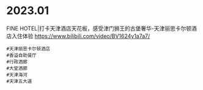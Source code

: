
# 2023.01

FINE HOTEL|打卡天津酒店天花板，感受津门狮王的古堡奢华-天津丽思卡尔顿酒店入住体验 https://www.bilibili.com/video/BV1624y1a7a7/
```console
#天津丽思卡尔顿酒店
#香溢自助餐厅
#行政酒廊
#大堂酒廊
#天津海河
#天津五大道
```
